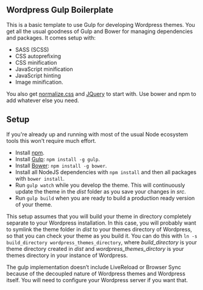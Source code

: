 ## Wordpress Gulp Boilerplate

This is a basic template to use Gulp for developing Wordpress themes. You get all the usual goodness of Gulp and Bower for managing dependencies and  packages. It comes setup with:

- SASS (SCSS)
- CSS autoprefixing
- CSS minification
- JavaScript minification
- JavaScript hinting
- Image minification.

You also get [normalize.css](https://necolas.github.io/normalize.css/) and [JQuery](https://jquery.com) to start with. Use bower and npm to add whatever else you need.

## Setup

If you're already up and running with most of the usual Node ecosystem tools this won't require much effort.

* Install [npm](http://blog.npmjs.org/post/85484771375/how-to-install-npm).
* Install [Gulp](http://gulpjs.com/): `npm install -g gulp`.
* Install [Bower](http://bower.io/#install-bower): `npm install -g bower`.
* Install all NodeJS dependencies with `npm install` and then all packages with `bower install`.
* Run `gulp watch` while you develop the theme. This will continuously update the theme in the _dist_ folder as you save your changes in _src_.
* Run `gulp build` when you are ready to build a production ready version of your theme.

This setup assumes that you will build your theme in directory completely separate to your Wordpress installation. In this case, you will probably want to symlink the theme folder in _dist_ to your themes directory of Wordpress, so that you can check your theme as you build it. You can do this with `ln -s build_directory wordpress_themes_directory`, where _build_directory_ is your theme directory created in _dist_ and _wordpress_themes_dirctory_ is your themes directory in your instance of Wordpress.

The gulp implementation doesn’t include LiveReload or Browser Sync because of the decoupled nature of Wordpress themes and Wordpress itself. You will need to configure your Wordpress server if you want that.
